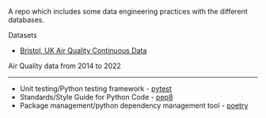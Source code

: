 A repo which includes some data engineering practices with the different databases.

Datasets
- [Bristol, UK Air Quality Continuous Data](https://www.kaggle.com/datasets/visalakshiiyer/air-quality-uk-bristol) 

Air Quality data from 2014 to 2022

<hr />

* Unit testing/Python testing framework - [pytest](https://docs.pytest.org/en/7.2.x/)
* Standards/Style Guide for Python Code - [pep8](https://peps.python.org/pep-0008/)
* Package management/python dependency management tool - [poetry](https://python-poetry.org/)